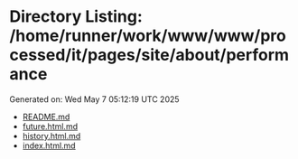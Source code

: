 # Directory Listing: /home/runner/work/www/www/processed/it/pages/site/about/performance
Generated on: Wed May  7 05:12:19 UTC 2025

- [README.md](README.md)
- [future.html.md](future.html.md)
- [history.html.md](history.html.md)
- [index.html.md](index.html.md)
